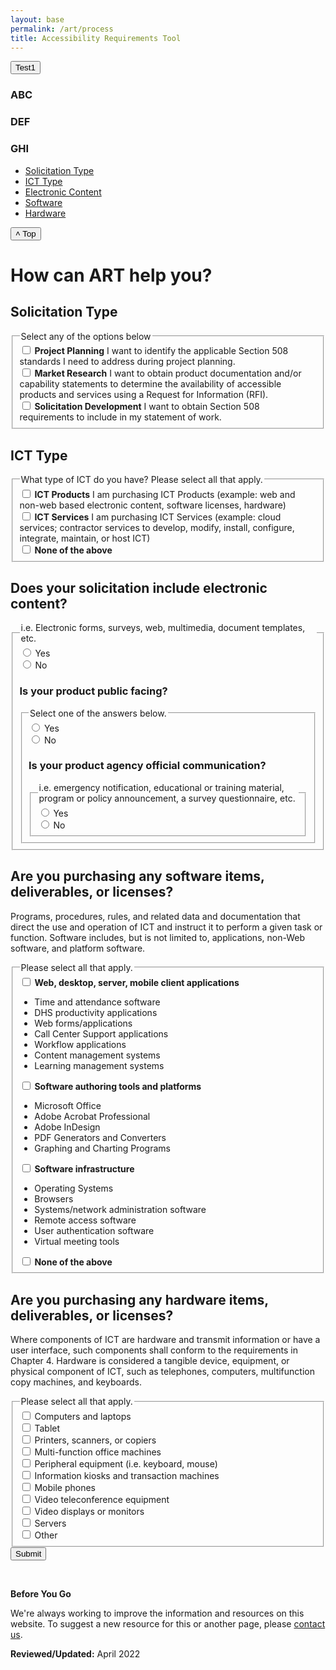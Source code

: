 ```yaml
---
layout: base
permalink: /art/process
title: Accessibility Requirements Tool
---
```

<div class="tab grid-container margin-top-9">
  <button class="tablinks" onclick="openCity(event, 'London')">Test1</button>
</div>

<div id="London" class="tabcontent">
  <h3>ABC</h3>
  <!-- <div> THIS IS WHERE THE FIRST PAGE GOES</div> -->
</div>

<div id="Paris" class="tabcontent">
  <h3>DEF</h3>
  <!-- <div> THIS IS WHERE THE SECOND PAGE GOES</div> -->
</div>

<div id="Tokyo" class="tabcontent">
  <h3>GHI</h3>
  <!-- <div> THIS IS WHERE THE FIRST PAGE GOES</div> -->
</div>

<script>
function openCity(evt, cityName) {
  var i, tabcontent, tablinks;
  tabcontent = document.getElementsByClassName("tabcontent");
  for (i = 0; i < tabcontent.length; i++) {
    tabcontent[i].style.display = "none";
  }
  tablinks = document.getElementsByClassName("tablinks");
  for (i = 0; i < tablinks.length; i++) {
    tablinks[i].className = tablinks[i].className.replace(" active", "");
  }
  document.getElementById(cityName).style.display = "block";
  evt.currentTarget.className += " active";
}
</script>
<div class="grid-container pgov margin-top-9">
  <div class="grid-row grid-gap">
    <div class="usa-layout-docs__sidenav desktop:grid-col-3 open" id="side-nav">
      <nav aria-label="Secondary navigation">
        <ul class="usa-sidenav">
          <li class="usa-sidenav__item">
            <a href="#section-1">Solicitation Type</a>
          </li>
          <li class="usa-sidenav__item">
            <a href="#section-3">ICT Type</a>
          </li>
          <li class="usa-sidenav__item">
            <a href="#section-4">Electronic Content</a>
          </li>
          <li class="usa-sidenav__item">
            <a href="#section-5">Software</a>
          </li>
          <li class="usa-sidenav__item">
            <a href="#section-6">Hardware</a>
          </li>
        </ul>
      </nav>
    <button id="backtotop" title="Go to top">˄ Top</button>
    </div>
    <main class="usa-layout-docs__main desktop:grid-col-9 usa-prose usa-layout-docs" id="main-content">
      <h1 class="site-preview-heading">How can ART help you?</h1>
      <section id="section-1">
        <h2 class="site-preview-heading">Solicitation Type</h2>
        <div>
          <fieldset class="usa-fieldset">
            <legend class="usa-legend">Select any of the options below</legend>
            <div class="usa-checkbox">
              <input
                class="usa-checkbox__input usa-checkbox__input--tile"
                id="check-solicitation-project-planning"
                type="checkbox"
                name="solicitation-type-project-planning"
                value="project-planning"
              />
              <label class="usa-checkbox__label" for="check-solicitation-project-planning">
                <b>Project Planning</b>
                <span class="usa-checkbox__label-description">
                  I want to identify the applicable Section 508 standards I need to address during project planning.
                </span>
              </label>
            </div>
            <div class="usa-checkbox">
              <input
                class="usa-checkbox__input usa-checkbox__input--tile"
                id="check-solicitation-market-research"
                type="checkbox"
                name="solicitation-type-market-research"
                value="market-research"
              />
              <label class="usa-checkbox__label" for="check-solicitation-market-research">
                <b>Market Research</b>
                <span class="usa-checkbox__label-description">
                  I want to obtain product documentation and/or capability statements to determine the availability of accessible products and services using a Request for Information (RFI).
                </span>
              </label>
            </div>
            <div class="usa-checkbox">
              <input
                class="usa-checkbox__input usa-checkbox__input--tile"
                id="check-solicitation-development"
                type="checkbox"
                name="solicitation-type-solicitation-development"
                value="solicitation-development"
              />
              <label class="usa-checkbox__label" for="check-solicitation-development">
                <b>Solicitation Development</b>
                <span class="usa-checkbox__label-description">
                  I want to obtain Section 508 requirements to include in my statement of work.
                </span>
              </label>
            </div>
          </fieldset>
        </div>
      </section>
      <section id="section-3">
        <h2 class="site-preview-heading">ICT Type</h2>
        <div>
          <fieldset class="usa-fieldset">
            <legend class="usa-legend">What type of ICT do you have? Please select all that apply.</legend>
            <div class="usa-checkbox">
              <input
                class="usa-checkbox__input usa-checkbox__input--tile"
                id="check-ict-product"
                type="checkbox"
                name="ict-type-product"
                value="ict-product"
              />
              <label class="usa-checkbox__label" for="check-ict-product">
                <b>ICT Products</b>
                <span class="usa-checkbox__label-description">
                  I am purchasing ICT Products (example: web and non-web based electronic content, software licenses, hardware)
                </span>
              </label>
            </div>
            <div class="usa-checkbox">
              <input
                class="usa-checkbox__input usa-checkbox__input--tile"
                id="check-ict-service"
                type="checkbox"
                name="ict-type-service"
                value="ict-service"
              />
              <label class="usa-checkbox__label" for="check-ict-service">
                <b>ICT Services</b>
                <span class="usa-checkbox__label-description">
                  I am purchasing ICT Services (example: cloud services; contractor services to develop, modify, install, configure, integrate, maintain, or host ICT)
                </span>
              </label>
            </div>
            <div class="usa-checkbox">
              <input
                class="usa-checkbox__input usa-checkbox__input--tile"
                id="check-ict-none"
                type="checkbox"
                name="ict-type-none"
                value="None of the above"
              />
              <label class="usa-checkbox__label" for="check-ict-none">
                <b>None of the above</b>
              </label>
            </div>
          </fieldset>
        </div>
      </section>
      <section id="section-4">
        <h2 class="site-preview-heading">Does your solicitation include electronic content?</h2>
        <div class="form-group form-group-outer">
          <fieldset class="usa-fieldset">
            <legend class="usa-legend">i.e. Electronic forms, surveys, web, multimedia, document templates, etc.</legend>
            <div class="usa-radio form-group">
              <input
                class="usa-radio__input usa-radio__input--tile"
                id="electronic-content-yes"
                type="radio"
                name="electronic-content"
                value="yes"
              />
              <label class="usa-radio__label" for="electronic-content-yes"
                >Yes</label
              >
            </div>
            <div class="usa-radio form-group form-group-outer">
              <input
                class="usa-radio__input usa-radio__input--tile"
                id="electronic-content-no"
                type="radio"
                name="electronic-content"
                value="no"
              />
              <label class="usa-radio__label" for="electronic-content-no"
                >No</label
              >
              <div>
                <div class="row sub-question is-hidden">
                  <h3>Is your product public facing?</h3>
                  <fieldset class="usa-fieldset">
                    <legend class="usa-legend">Select one of the answers below.</legend>
                    <div class="usa-radio form-group">
                      <input
                        class="usa-radio__input usa-radio__input--tile"
                        id="radio-public-yes"
                        type="radio"
                        name="audience"
                        value="public-yes"
                      />
                      <label class="usa-radio__label" for="radio-public-yes"
                        >Yes</label
                      >
                    </div>
                    <div class="usa-radio form-group form-group-outer">
                      <input
                        class="usa-radio__input usa-radio__input--tile"
                        id="radio-public-no"
                        type="radio"
                        name="audience"
                        value="public-no"
                      />
                      <label class="usa-radio__label" for="radio-public-no"
                        >No</label
                      >
                      <div>
                        <div class="row sub-question is-hidden">
                          <h3>Is your product agency official communication?</h3>
                          <fieldset class="usa-fieldset">
                            <legend class="usa-legend">i.e. emergency notification, educational or training material, program or policy announcement, a survey questionnaire, etc.</legend>
                            <div class="usa-radio form-group">
                              <input
                                class="usa-radio__input usa-radio__input--tile"
                                id="agency-communications-yes"
                                type="radio"
                                name="aoc"
                                value="aoc-yes"
                              />
                              <label class="usa-radio__label" for="agency-communications-yes"
                                >Yes</label
                              >
                            </div>
                            <div class="usa-radio form-group">
                              <input
                                class="usa-radio__input usa-radio__input--tile aoc-no"
                                id="agency-communications-no"
                                type="radio"
                                name="aoc"
                                value="aoc-no"
                              />
                              <label class="usa-radio__label" for="agency-communications-no"
                                >No</label
                              >
                              <div id="dialog_content" style="display: none">Electronic content that is not public facing shall conform to the accessibility requirements specified in E205.4.</div>
                            </div>
                          </fieldset>
                        </div>
                      </div>
                    </div>
                  </fieldset>
                </div>
              </div>
            </div>
          </fieldset>
        </div>
      </section>
      <section id="section-5">
        <h2 class="site-preview-heading">Are you purchasing any software items, deliverables, or licenses?</h2>
        <p>
          <span class="emphasized">Programs, procedures, rules, and related data and documentation that direct the use and operation of ICT and instruct it to perform a given task or function. Software includes, but is not limited to, applications, non-Web software, and platform software.</span>
        </p>
        <div>
          <fieldset class="usa-fieldset">
            <legend class="usa-legend">Please select all that apply.</legend>
            <div class="usa-checkbox">
              <input
                class="usa-checkbox__input usa-checkbox__input--tile"
                id="check-software-application"
                type="checkbox"
                name="software"
                value="software-application"
              />
              <label class="usa-checkbox__label" for="check-software-application">
                <b>Web, desktop, server, mobile client applications</b>
                <span class="usa-checkbox__label-description">
                    <div class="mobile-lg:grid-col-4 margin-top-4 mobile-lg:margin-top-0">
                      <ul class="usa-list usa-list--unstyled">
                        <li>Time and attendance software</li>
                        <li>DHS productivity applications</li>
                        <li>Web forms/applications</li>
                        <li>Call Center Support applications</li>
                        <li>Workflow applications</li>
                        <li>Content management systems</li>
                        <li>Learning management systems</li>
                      </ul>
                    </div>
                </span>
              </label>
            </div>
            <div class="usa-checkbox">
              <input
                class="usa-checkbox__input usa-checkbox__input--tile"
                id="check-software-author"
                type="checkbox"
                name="software"
                value="software-author"
              />
              <label class="usa-checkbox__label" for="check-software-author">
                <b>Software authoring tools and platforms</b>
                <span class="usa-checkbox__label-description">
                    <div class="mobile-lg:grid-col-4 margin-top-4 mobile-lg:margin-top-0">
                      <ul class="usa-list usa-list--unstyled">
                        <li>Microsoft Office</li>
                        <li>Adobe Acrobat Professional</li>
                        <li>Adobe InDesign</li>
                        <li>PDF Generators and Converters</li>
                        <li>Graphing and Charting Programs</li>
                      </ul>
                    </div>
                </span>
              </label>
            </div>
            <div class="usa-checkbox">
              <input
                class="usa-checkbox__input usa-checkbox__input--tile"
                id="check-software-infrastructure"
                type="checkbox"
                name="software"
                value="software-infrastructure"
              />
              <label class="usa-checkbox__label" for="check-software-infrastructure">
                <b>Software infrastructure</b>
                <span class="usa-checkbox__label-description">
                    <div class="mobile-lg:grid-col-4 margin-top-4 mobile-lg:margin-top-0">
                      <ul class="usa-list usa-list--unstyled">
                        <li>Operating Systems</li>
                        <li>Browsers</li>
                        <li>Systems/network administration software</li>
                        <li>Remote access software</li>
                        <li>User authentication software</li>
                        <li>Virtual meeting tools</li>
                      </ul>
                    </div>
                </span>
              </label>
            </div>
            <div class="usa-checkbox">
              <input
                class="usa-checkbox__input usa-checkbox__input--tile"
                id="check-software-none"
                type="checkbox"
                name="software"
                value="None of the above"
              />
              <label class="usa-checkbox__label" for="check-software-none">
                <b>None of the above</b>
              </label>
            </div>
          </fieldset>
          <div id="software-followup" style="display: none">
            <h3>Does the software meet any of the following criteria?</h3>
            <fieldset class="usa-fieldset">
              <div class="usa-checkbox">
                <input
                  class="usa-checkbox__input usa-checkbox__input--tile"
                  id="check-software-interface"
                  type="checkbox"
                  name="software-criteria"
                  value="software-interface"
                />
                <label class="usa-checkbox__label" for="check-software-interface">
                  Does not have an end user interface (i.e. user screens)
                </label>
              </div>
              <div class="usa-checkbox">
                <input
                  class="usa-checkbox__input usa-checkbox__input--tile"
                  id="check-software-assistive"
                  type="checkbox"
                  name="software-criteria"
                  value="software-assistive"
                />
                <label class="usa-checkbox__label" for="check-software-assistive">
                  Principal function is assistive technology
                </label>
              </div>
              <div class="usa-checkbox">
                <input
                  class="usa-checkbox__input usa-checkbox__input--tile"
                  id="check-software-idk"
                  type="checkbox"
                  name="software-criteria"
                  value="software-idk"
                />
                <label class="usa-checkbox__label" for="check-software-idk">
                  I don't know
                </label>
              </div>
              <div class="usa-checkbox">
                <input
                  class="usa-checkbox__input usa-checkbox__input--tile"
                  id="check-software-criteria-none"
                  type="checkbox"
                  name="software-criteria"
                  value="software-none"
                />
                <label class="usa-checkbox__label" for="check-software-criteria-none">
                  None of the above
                </label>
              </div>
            </fieldset>
          </div>
        </div>
      </section>
      <section id="section-6">
        <h2 class="site-preview-heading">Are you purchasing any hardware items, deliverables, or licenses?</h2>
        <p>
          <span class="emphasized">Where components of ICT are hardware and transmit information or have a user interface, such components shall conform to the requirements in Chapter 4. Hardware is considered a tangible device, equipment, or physical component of ICT, such as telephones, computers, multifunction copy machines, and keyboards. 
          </span>
        </p>
        <div>
          <fieldset class="usa-fieldset">
            <legend class="usa-legend">Please select all that apply.</legend>
            <div class="usa-checkbox">
              <input
                class="usa-checkbox__input usa-checkbox__input--tile"
                id="check-hardware-laptop"
                type="checkbox"
                name="hardware"
                value="hardware-laptop"
              />
              <label class="usa-checkbox__label" for="check-hardware-laptop">
                Computers and laptops
              </label>
            </div>
            <div class="usa-checkbox">
              <input
                class="usa-checkbox__input usa-checkbox__input--tile"
                id="check-hardware-tablet"
                type="checkbox"
                name="hardware"
                value="hardware-tablet"
              />
              <label class="usa-checkbox__label" for="check-hardware-tablet">
                Tablet
              </label>
            </div>
            <div class="usa-checkbox">
              <input
                class="usa-checkbox__input usa-checkbox__input--tile"
                id="check-hardware-printer"
                type="checkbox"
                name="hardware"
                value="hardware-printer"
              />
              <label class="usa-checkbox__label" for="check-hardware-printer">
                Printers, scanners, or copiers
              </label>
            </div>
            <div class="usa-checkbox">
              <input
                class="usa-checkbox__input usa-checkbox__input--tile"
                id="check-hardware-office-machine"
                type="checkbox"
                name="hardware"
                value="hardware-office-machine"
              />
              <label class="usa-checkbox__label" for="check-hardware-office-machine">
                Multi-function office machines
              </label>
            </div>
            <div class="usa-checkbox">
              <input
                class="usa-checkbox__input usa-checkbox__input--tile"
                id="check-hardware-equipment"
                type="checkbox"
                name="hardware"
                value="hardware-equipment"
              />
              <label class="usa-checkbox__label" for="check-hardware-equipment">
                Peripheral equipment (i.e. keyboard, mouse)
              </label>
            </div>
            <div class="usa-checkbox">
              <input
                class="usa-checkbox__input usa-checkbox__input--tile"
                id="check-hardware-kiosk"
                type="checkbox"
                name="hardware"
                value="hardware-kiosk"
              />
              <label class="usa-checkbox__label" for="check-hardware-kiosk">
                Information kiosks and transaction machines
              </label>
            </div>
            <div class="usa-checkbox">
              <input
                class="usa-checkbox__input usa-checkbox__input--tile"
                id="check-hardware-phone"
                type="checkbox"
                name="hardware"
                value="hardware-phone"
              />
              <label class="usa-checkbox__label" for="check-hardware-phone">
                Mobile phones
              </label>
            </div>
            <div class="usa-checkbox">
              <input
                class="usa-checkbox__input usa-checkbox__input--tile"
                id="check-hardware-teleconference"
                type="checkbox"
                name="hardware"
                value="hardware-teleconference"
              />
              <label class="usa-checkbox__label" for="check-hardware-teleconference">
                Video teleconference equipment
              </label>
            </div>
            <div class="usa-checkbox">
              <input
                class="usa-checkbox__input usa-checkbox__input--tile"
                id="check-hardware-diplay"
                type="checkbox"
                name="hardware"
                value="hardware-diplay"
              />
              <label class="usa-checkbox__label" for="check-hardware-diplay">
                Video displays or monitors
              </label>
            </div>
            <div class="usa-checkbox">
              <input
                class="usa-checkbox__input usa-checkbox__input--tile"
                id="check-hardware-server"
                type="checkbox"
                name="hardware"
                value="hardware-server"
              />
              <label class="usa-checkbox__label" for="check-hardware-server">
                Servers
              </label>
            </div>
            <div class="usa-checkbox">
              <input
                class="usa-checkbox__input usa-checkbox__input--tile"
                id="check-hardware-other"
                type="checkbox"
                name="hardware"
                value="hardware-other"
              />
              <label class="usa-checkbox__label" for="check-hardware-other">
                Other
              </label>
            </div>
          </fieldset>
          <div id="server-followup" style="display: none">
            <h3>Will the server require physical installation?[placeholder]</h3>
            <fieldset class="usa-fieldset">
              <legend class="usa-legend">Select one of the answers below.</legend>
              <div class="usa-radio form-group">
                <input
                  class="usa-radio__input usa-radio__input--tile"
                  id="radio-server-yes"
                  type="radio"
                  name="server-doublecheck"
                  value="server-yes"
                />
                <label class="usa-radio__label" for="radio-server-yes"
                  >Yes</label
                >
              </div>
              <div class="usa-radio form-group form-group-outer">
                <input
                  class="usa-radio__input usa-radio__input--tile"
                  id="radio-server-no"
                  type="radio"
                  name="server-doublecheck"
                  value="server-no"
                />
                <label class="usa-radio__label" for="radio-server-no"
                  >No</label
                >
              </div>
            </fieldset>
          </div>
        </div>
      </section>
      <div class="grid-container pgov margin-top-5">
        <div class="grid-row grid-gap">
            <a href="/art/result">
              <button class="usa-button usa-button--accent-warm usa-focus" id="submit">Submit</button>
            </a>
        </div>
      </div>
    </main>
  </div>
</div>
<div class="grid-container pgov margin-top-9">
  <div class="grid-row grid-gap">
    <p>  </p>
    <div class="grid-row grid-gap">
      <div class="border-base radius-lg border-1px">
        <div class="padding-1">
          <p>
            <strong>Before You Go</strong>
          </p>
          <p dir="ltr">
            We're always working to improve the information and resources on this website. To suggest a new resource for this or another page, please <a class="mailto" href="mailto:section.508@gsa.gov">contact us</a>.
          </p>
        </div>
      </div>
    </div>
    <div>
      <p><span class="bold"><strong>Reviewed/Updated:</strong> April 2022 </span></p>
    </div>
  </div>
</div>

<style>
.module{margin-left:auto;margin-right:auto;padding:1.5rem;background-color:#fff;border-radius:3px}
.custom-bullet{margin-left:0;list-style:none;counter-reset:counter}
.custom-bullet li:before{counter-increment:counter;content:counter(counter)}
.custom-bullet-b li{position:relative;border:3px solid #00008b;padding:.75rem;border-radius:3px;float:left;margin:5px}
.custom-bullet-b li:before{position:absolute;top:-1.35rem;padding-left:.375rem;padding-right:.375rem;color:#00008b;background-color:#fff}
.custom-bullet-b li:after{font-size: 20px;}
.custom-bullet-b li:last-child{margin-bottom:0}

    @media (min-height: 300px) {
        #side-nav {
            position: sticky;
            top: 0;
            align-self: flex-start
        }
    }
</style>
<script>
    let mainNavLinks = document.querySelectorAll("li.usa-sidenav__item a");
    let mainSections = document.querySelectorAll("main section");
    let lastId;
    let cur = [];

    window.addEventListener("scroll", event => {
        let fromTop = window.scrollY;

        mainNavLinks.forEach(link => {
            let section = document.querySelector(link.hash);

            if (
                section.offsetTop <= fromTop &&
                section.offsetTop + section.offsetHeight > fromTop
            ) {
                link.classList.add("usa-current");
            } else {
                link.classList.remove("usa-current");
            }
        });
    });

</script>